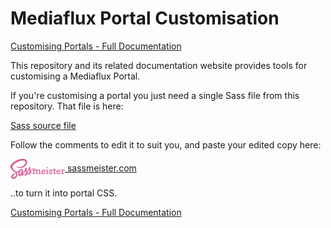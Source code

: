 # Mediaflux Portal Customisation


[Customising Portals - Full Documentation](http://danielbaird.com/mediaflux-portal-customisation)

This repository and its related documentation website provides 
tools for customising a Mediaflux Portal.

If you're customising a portal you just need a single Sass file
from this repository. That file is here:

[Sass source file](styles/sass/styles.scss)

Follow the comments to edit it to suit you, and paste your 
edited copy here:

[<svg style="fill: #d75893; width: 87px; height: 32px; vertical-align: middle"><use xmlns:xlink="http://www.w3.org/1999/xlink" xlink:href="#sassmeister"></use></svg> sassmeister.com](http://www.sassmeister.com/)

..to turn it into portal CSS. 

[Customising Portals - Full Documentation](http://danielbaird.com/mediaflux-portal-customisation)


<svg xmlns="http://www.w3.org/2000/svg" hidden="true" style="visibility: hidden">
<symbol viewBox="0 0 87 32" id="sassmeister"><title>sassmeister</title>
<path d="M26.261 3.304c0.862 1.615-0.038 4.78-1.043 6.087-1.807 2.348-3.123 3.729-6.609 4.696-6.32 1.753-8.365-0.895-8.696-1.478-0.257-0.453-0.207-0.945 0.087-0.87s1.085 1.217 2.957 1.478c1.871 0.261 6.008-0.757 8.435-2.783 4.044-3.375 2.834-5.814 2.696-6.174-0.383-0.998-2.737-2.176-6.522-1.566s-5.399 1.698-6.783 2.349c-6.696 3.151-7.913 7.304-7.739 8.435 0.24 1.562 0.89 2.87 2.268 3.827s4.431 3.736 4.427 3.739c0.022 0.007 3.415-1.85 4.081-2.174 0 0 1.381-1.739 2.615-2.348 2.323-0.965 2.892 0.435 2.696 2.348 0.016-0.022 0.531-0.38 0.999-0.102 0.651 0.387 0.043 1.667-0.058 2.013-0.077 0.261-0.593 2.098-0.68 2.944s-0.041 1.116 0 1.232c0.012 0.012 1.172-2.021 2.126-4.176 1.222-2.76 2.304-5.799 2.309-5.824 0.112-0.291 3.13-0.95 2.435 0.522-0.227 0.727-0.438 1.104-0.348 2.522s0.673 1.974 0.696 2c0.012-0.026 1.867-3.043 2.348-4.261 0.159-0.403 0.607-2.032 0.609-2.087 0.088-0.119 0.65-0.367 1.412-0.367s1.073 0.206 1.11 0.367c0.082 0.079-0.275 1.173-0.348 1.391-0.124 0.574-0.384 1.478 0.435 3.478 0.486-0.572 3.071-3.976 5.826-3.565 1.913 0.285 2.594 1.902 2.609 2 0.781 0.048 1.341 0.384 1.652 1.043 1.207-0.72 2.184-1.043 2.957-1.043 0.577 0 1.862 0.229 1.998 1.748s0.089 4.6 0.089 4.6h1.13c0.184 0 0.273 1.010-0.087 0.957h-3.304c-0.293 0-0.168-0.805 0-0.957s0.87 0 0.87-0.348c0 0 0.087-3.328-0.119-3.909s-0.476-0.873-1.098-0.873c-0.623 0-1.223 0.331-2 0.957v4.174h1.13c0.143 0 0.338 0.891-0.087 0.957h-3.304c-0.205 0-0.194-0.846 0-0.957s0.855-0.124 0.87-0.348c0 0 0.061-3.391-0.174-4s-0.522-0.783-1.043-0.783c-0.522 0-1.223 0.331-2 0.957v4.174h1.217c0.279 0 0.2 1.024-0.087 0.957h-3.652c-0.433 0-0.174-0.872-0.061-0.957 0.030-0.069 1.278 0 1.191-0.348v-4.783h-1.304c-0.798-0.739 0.174-1.217 0.957-1.217s1.357-0.087 1.478 0.087c0.121 0.174 0.087 0.783 0.087 0.783 0.742-0.388 1.401-0.664 2-0.783-0.224-0.427-0.873-1.043-2.261-1.043-1.214 0-2.348 0.295-4.957 3.391 0.133 0.334 0.934 1.438 0.678 2.944s-2.505 2.796-2.715 2.796c-0.21 0-1.219 0.672-1.877 0s-0.041-2.030 0.111-2.336c0.151-0.306 1.877-2.874 1.889-2.882-0.39-0.522-0.905-2.563-1.043-3.043 0.010 0.002-0.581 1.169-1.217 2.261-0.632 1.084-1.309 2.095-1.304 2.087-0.009 0.036 0.685 1.565 0.348 2.87-0.426 1.391-1.999 2.419-3.826 2.696s-1.517-0.85-1.391-1.043c0.077-0.233 0.554-0.778 1.577-2.015 1.293-1.563 1.423-1.847 1.38-1.898 0.043 0.019-0.109-0.232-0.261-0.522-0.603-1.15-0.942-2.867-1.043-3.13 0.020-0.024-2.555 6.032-3.565 7.565-1.237 1.877-1.534 1.863-2.375 1.545s-0.508-3.296-0.495-3.284c-0.044-0.008-0.164 0.24-0.174 0.261-1.359 3.13-1.648 3.773-2.981 3.72s-2.121-2.85-1.975-4.676c0.089-1.12 0.538-2.57 0.522-2.609-0.032 0.039-2.417 1.416-2.435 1.391 0.011 0.043 0.063 0.105 0.087 0.174 1.188 3.408-0.087 5.81-1.158 7.117-1.506 1.837-3.924 2.535-4.755 2.535s-1.89-0.106-2.682-0.795c-0.793-0.689-0.789-2.139-0.709-2.77 0.114-0.569 0.584-2.501 3.217-4.261 0.924-0.617 3.706-2.186 3.739-2.174-0.033-0.046-0.054-0.071-0.087-0.087-0.145-0.139-0.406-0.346-0.609-0.522-0.396-0.273-4.135-2.928-4.957-3.652-5.599-4.935-2.149-10.831 8.696-15.826 2.449-1.128 11.917-4.22 14.957 1.478zM7.826 23.565c-2.623 1.863-4.001 2.786-4.001 5.185 0 0.961 1.784 1.773 4.001-0.698 2.426-2.704 1.355-5.266 1.304-5.27 0.016-0.003-0.993 0.561-1.304 0.783zM24.711 24.444c-0.275 0.306-0.888 1.009-0.885 1.034 0.056 0.003 0.18 0.082 0.609-0.174 0.479-0.286 1.1-0.901 1.391-1.391 0.116-0.31 0.185-0.603 0.174-0.957-0.041 0-0.95 1.11-1.289 1.488zM30.464 22.408c-0.787 1.13-0.641 1.712-0.543 1.758s1.866-0.671 1.76-2.422c-0.011-0.177-0.156-0.614-0.202-0.614-0 0-0.228 0.148-1.015 1.278zM15.13 20.522c-0.373 0.818-0.659 1.787-0.609 3.652 0.019 0.694 0.247 1.101 0.435 1.217 0.635 0.394 2.844-5.698 3.015-6.916 0.11-0.782-0.148-0.738-0.32-0.737-0.136-0.002-1.254 0-2.522 2.783zM49.391 20.609c0.005-1.152 0.546-3.573 3.565-3.652 0.878 0 2.782 0.3 2.783 3.217 0 0.255-0.221 0.817-1.043 0.87h-3.826c0.080 1.1 0.532 2.348 1.826 2.261s2.123-0.798 2.348-0.87c0.225-0.071 0.828 0.48 0.522 0.957-0.879 0.703-1.851 1.043-2.957 1.043-2.782 0-3.222-2.651-3.217-3.826zM54.261 20c0.005-1.275-0.463-1.913-1.391-1.913-1.507 0-1.966 1.309-2 1.913h3.391zM57.652 14.174c0-1.263 2.063-1.444 1.971 0s-1.971 1.067-1.971 0zM56.783 18.174c-0.434-0.061-0.248-0.889-0.087-0.957 0.446-0.162 1.259-0.251 2.435-0.261 0.232 0 0.338 0.205 0.348 0.609v5.739h1.217c0.27 0.136 0.138 0.85 0.087 0.957-0.092 0.048-0.155 0.087-0.174 0.087h-3.652c-0.261-0.087-0.261-0.472-0.174-0.727s0.348-0.316 0.348-0.316c0.957 0.053 0.953-0.231 0.957-0.261v-4.87h-1.304zM64.348 23.304c1.478-0.106 1.478-0.842 1.478-0.957 0.001-1.004-1.828-1.129-2.783-1.565s-1.391-1.027-1.391-1.826c0-0.783 0.435-1.849 2.609-2 0.816-0.057 2.766 0.223 2.783 1.478-0.093 0.868-0.723 0.959-1.043 0.957-1.165-0.139-0.937-1.135-0.87-1.391h-0.783c-0.77 0-1.032 0.143-1.304 0.797-0.166 1.010 1.283 1.091 2.141 1.441 0.519 0.211 1.946 0.643 1.946 2.111s-1.304 2.087-2.609 2.087c-1.304 0-1.351-0.084-1.826-0.261-1.86-0.694-1.131-2.232-0.174-2.174s1.038 0.647 1.043 0.87c-0.005 0.242-0.017 0.392 0 0.435h0.783zM67.913 18.174c0-0.724 0.088-1.093 0.261-1.13 0 0 1.217 0.085 1.217-0.261l0.348-1.565c0.059-0.303 0.369-0.435 0.957-0.435v2.261h1.913c0.262 0 0.265 1.13-0.174 1.13h-1.739v4.261c-0.024 0.543 0.082 0.696 0.435 0.783s0.87-0.174 1.13-0.174c0.261 0 0.578 0.622 0.261 0.87-0.631 0.358-1.219 0.522-1.739 0.522-1.018 0-1.508-0.665-1.478-2v-4.261h-1.391zM86.261 17.043c0.838 0.342 0.89 1.734-0.092 1.952s-1.203-0.646-1.212-0.908c-0.733 0.405-1.304 1.478-1.304 1.478v3.739h1.739c0.184-0.062 0.348 0.982-0.087 1.043h-4.261c-0.297-0.087-0.174-0.994 0.123-0.994 0.991 0 1.094-0.142 1.094-0.311v-4.783h-1.304c-0.419-0.095-0.248-1.043-0.087-1.043 0.268-0.085 2.609-0.503 2.609-0.096s-0.006 0.945 0 0.965c0.831-0.74 1.945-1.386 2.783-1.043zM73.565 20.609c0.005-1.152 0.546-3.573 3.565-3.652 0.878 0 2.782 0.3 2.783 3.217 0 0.255-0.221 0.817-1.043 0.87h-3.826c0.080 1.1 0.532 2.348 1.826 2.261s2.123-0.798 2.348-0.87c0.225-0.071 0.828 0.48 0.522 0.957-0.879 0.703-1.851 1.043-2.957 1.043-2.782 0-3.222-2.651-3.217-3.826zM78.435 20c0.005-1.275-0.463-1.913-1.391-1.913-1.507 0-1.966 1.309-2 1.913h3.391z"></path>
</symbol>
</svg>